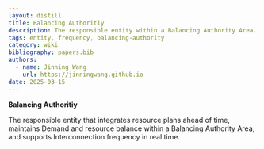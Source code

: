 ```yaml
---
layout: distill
title: Balancing Authoritiy
description: The responsible entity within a Balancing Authority Area.
tags: entity, frequency, balancing-authority
category: wiki
bibliography: papers.bib
authors:
  - name: Jinning Wang
    url: https://jinningwang.github.io
date: 2025-03-15
---
```


**Balancing Authoritiy** <d-cite key="nerc2024glossary"></d-cite>

The responsible entity that integrates resource plans ahead of time, maintains Demand and resource balance within a Balancing Authority Area, and supports Interconnection frequency in real time.
